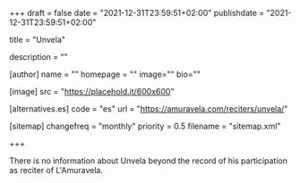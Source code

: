 +++
draft = false
date = "2021-12-31T23:59:51+02:00"
publishdate = "2021-12-31T23:59:51+02:00"

title = "Unvela"

description = ""

[author]
    name = ""
    homepage = ""
    image=""
    bio=""

[image]
    src = "https://placehold.it/600x600"

[alternatives.es]
    code = "es"
    url = "https://amuravela.com/reciters/unvela/"

[sitemap]
  changefreq = "monthly"
  priority = 0.5
  filename = "sitemap.xml"

+++

There is no information about Unvela beyond the record of his participation as reciter of L'Amuravela.